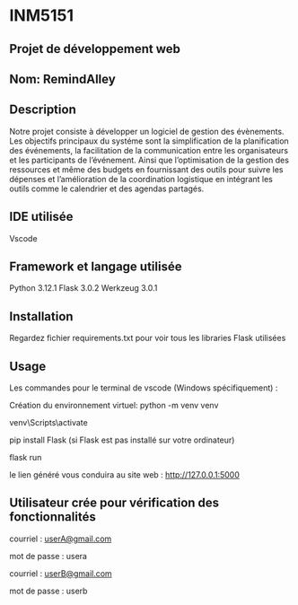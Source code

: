 
# INM5151 

## Projet de développement web 

## Nom: RemindAlley 

## Description
Notre projet consiste à développer un logiciel de gestion des évènements. 
Les objectifs principaux du systéme sont la simplification de la planification des événements, la facilitation de la communication entre les organisateurs et les participants de l’événement. Ainsi que l’optimisation de la gestion des ressources et même des budgets en fournissant des outils pour suivre les dépenses et l’amélioration de la coordination logistique en intégrant les outils comme le calendrier et des agendas partagés. 

## IDE utilisée 
Vscode 

## Framework et langage utilisée
Python 3.12.1
Flask 3.0.2
Werkzeug 3.0.1

## Installation
Regardez fichier requirements.txt pour voir tous les libraries Flask utilisées 

## Usage
Les commandes pour le terminal de vscode (Windows spécifiquement) : 

Création du environnement virtuel: 
python -m venv venv 

venv\Scripts\activate 

pip install Flask (si Flask est pas installé sur votre ordinateur)

flask run 

le lien généré vous conduira au site web : http://127.0.0.1:5000 

## Utilisateur crée pour vérification des fonctionnalités 

courriel : userA@gmail.com 

mot de passe : usera

courriel : userB@gmail.com 

mot de passe : userb
